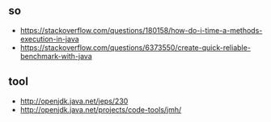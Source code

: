 ## so

- https://stackoverflow.com/questions/180158/how-do-i-time-a-methods-execution-in-java
- https://stackoverflow.com/questions/6373550/create-quick-reliable-benchmark-with-java

## tool

- http://openjdk.java.net/jeps/230
- http://openjdk.java.net/projects/code-tools/jmh/